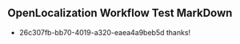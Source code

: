 ## OpenLocalization Workflow Test MarkDown
* 26c307fb-bb70-4019-a320-eaea4a9beb5d thanks!

<!--HONumber=Aug16_HO2-->


